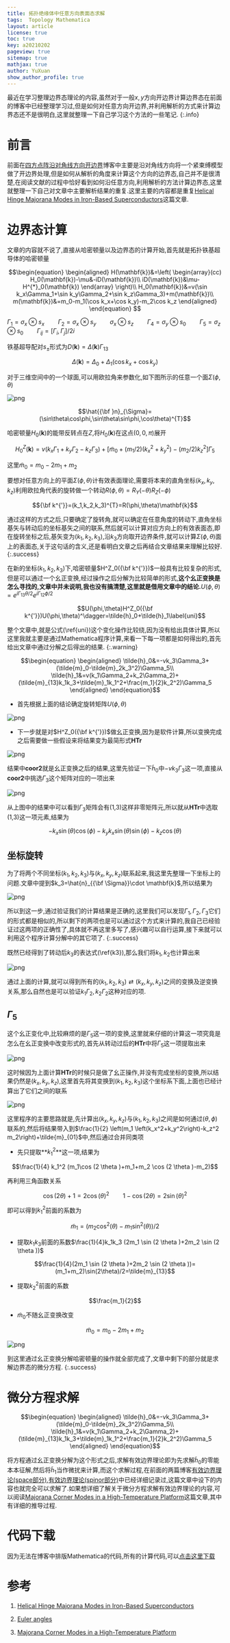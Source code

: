 ```yaml
---
title: 拓扑绝缘体中任意方向表面态求解
tags:  Topology Mathematica
layout: article
license: true
toc: true
key: a20210202
pageview: true
sitemap: true
mathjax: true
author: YuXuan
show_author_profile: true
---
```

最近在学习整理边界态理论的内容,虽然对于一般$x,y$方向开边界计算边界态在前面的博客中已经整理学习过,但是如何对任意方向开边界,并利用解析的方式来计算边界态还不是很明白,这里就整理一下自己学习这个方法的一些笔记.
{:.info}
<!--more-->
# 前言
前面在[四方点阵沿对角线方向开边界](https://yxli8023.github.io/2021/01/22/cylinder-diag-direction.html)博客中主要是沿对角线方向将一个紧束缚模型做了开边界处理,但是如何从解析的角度来计算这个方向的边界态,自己并不是很清楚,在阅读文献的过程中恰好看到如何沿任意方向,利用解析的方法计算边界态,这里就整理一下自己对文章中主要解析结果的重复.这里主要的内容都是重复[Helical Hinge Majorana Modes in Iron-Based Superconductors](https://journals.aps.org/prl/abstract/10.1103/PhysRevLett.122.187001)这篇文章.

# 边界态计算
文章的内容就不说了,直接从哈密顿量以及边界态的计算开始,首先就是拓扑铁基超导体的哈密顿量

$$\begin{equation}
\begin{aligned}
H(\mathbf{k})&=\left(
\begin{array}(cc)
H_0(\mathbf{k})-\mu&-iD(\mathbf{k})\\
iD(\mathbf{k})&\mu-H^{*}_0(\mathbf{k})
\end{array}
\right)\\
H_0(\mathbf{k})&=v(\sin k_x\Gamma_1+\sin k_y\Gamma_2+\sin k_z\Gamma_3)+m(\mathbf{k})\\
m(\mathbf{k})&=m_0-m_1(\cos k_x+\cos k_y)-m_2\cos k_z
\end{aligned}
\end{equation}
$$

$\Gamma_1=\sigma_x\otimes s_x\qquad\Gamma_2=\sigma_x\otimes s_y\qquad\sigma_x\otimes s_z\qquad\Gamma_4=\sigma_y\otimes s_0\qquad\Gamma_5=\sigma_z\otimes s_0\qquad\Gamma_{ij}=\left[\Gamma_i,\Gamma_j \right]/2i$

铁基超导配对$s_\pm$形式为$D(\mathbf{k})=\Delta(\mathbf{k})\Gamma_{13}$

$$\Delta(\mathbf{k})=\Delta_0+\Delta_1(\cos k_x+\cos k_y)$$

对于三维空间中的一个球面,可以用欧拉角来参数化,如下图所示的任意一个面$\Sigma(\phi,\theta)$

![png](/assets/images/mma/s1.jpg)

$$\hat{{\bf }n}_{\Sigma}=(\sin\theta\cos\phi,\sin\theta\sin\phi,\cos\theta)^{T}$$

哈密顿量$H_0(\mathbf{k})$的能带反转点在$Z$,将$H_0(\mathbf{k})$在这点$(0,0,\pi)$展开

$$H_0^{Z}(\mathbf{k})=v(k_x\Gamma_1+k_y\Gamma_2-k_z\Gamma_3)+\left[\tilde{m}_0+(m_1/2)(k_x^2+k_y^2)-(m_2/2)k_z^2 \right]\Gamma_5$$

这里$\tilde{m}_0=m_0-2m_1+m_2$

要想对任意方向上的平面$\Sigma(\phi,\theta)$计有效表面理论,需要将本来的直角坐标$(k_x,k_y,k_z)$利用欧拉角代表的旋转做一个转动$R(\phi,\theta)=R_Y(-\theta)R_Z(-\phi)$

$${\bf k^{'}}=(k_1,k_2,k_3)^{T}=R(\phi,\theta)\mathbf{k}$$

通过这样的方式之后,只要确定了旋转角,就可以确定在任意角度的转动下,直角坐标基矢与转动后的坐标基矢之间的联系,然后就可以计算对应方向上的有效表面态,即在旋转坐标之后,基矢变为$(k_1,k_2,k_3)$,沿$k_3$方向取开边界条件,就可以计算$\Sigma(\phi,\theta)$面上的表面态,关于这句话的含义,还是看明白文章之后再结合文章结果来理解比较好.
{:.success}

在新的坐标$(k_1,k_2,k_3)$下,哈密顿量$H^Z_0({\bf k^{'}})$一般具有比较复杂的形式,但是可以通过一个幺正变换,经过操作之后分解为比较简单的形式,**这个幺正变换是怎么寻找的,文章中并未说明,我也没有搞清楚,这里就是借用文章中的结论.**$U(\phi,\theta)=e^{i\Gamma_{13}\theta/2}e^{i\Gamma_{12}\phi/2}$

$$U(\phi,\theta)H^Z_0({\bf k^{'}})U(\phi,\theta)^\dagger=\tilde{h}_0+\tilde{h}_1\label{uni}$$

整个文章中,就是公式(\ref{uni})这个变化操作比较绕,因为没有给出具体计算,所以这里我就主要是通过Mathematica程序计算,来看一下每一项都是如何得出的,首先给出文章中通过分解之后得出的结果.
{:.warning}

$$\begin{equation}
\begin{aligned}
\tilde{h}_0&=-vk_3\Gamma_3+(\tilde{m}_0-\tilde{m}_2k_3^2)\Gamma_5\\
\tilde{h}_1&=v(k_1\Gamma_2+k_2\Gamma_2)+(\tilde{m}_{13}k_1k_3+\tilde{m}_1k_1^2+\frac{m_1}{2}k_2^2)\Gamma_5
\end{aligned}
\end{equation}$$

- 首先根据上面的结论确定旋转矩阵$U(\phi,\theta)$

![png](/assets/images/mma/s2.png)

- 下一步就是对$H^Z_0({\bf k^{'}})$做幺正变换,因为是软件计算,所以变换完成之后需要做一些假设来将结果变为最简形式**HTr**

![png](/assets/images/mma/s3.png)

结果中**coor2**就是幺正变换之后的结果,这里先验证一下$\tilde{h}_0$中$-vk_3\Gamma_3$这一项,直接从**coor2**中挑选$\Gamma_3$这个矩阵对应的一项出来

![png](/assets/images/mma/s4.png)

从上图中的结果中可以看到$\Gamma_3$矩阵会有(1,3)这样非零矩阵元,所以就从**HTr**中选取(1,3)这一项元素,结果为

$$-k_x \sin (\theta ) \cos (\phi )-k_yk_x \sin (\theta ) \sin (\phi )-k_z \cos (\theta )\label{k3}$$


## 坐标旋转
为了将两个不同坐标$(k_1,k_2,k_3)$与$(k_x,k_y,k_z)$联系起来,我这里先整理一下坐标上的问题.文章中提到$k_3=\hat{n}_{{\bf \Sigma}}\cdot \mathbf{k}$,所以结果为

![png](/assets/images/mma/s5.png)

所以到这一步,通过验证我们的计算结果是正确的,这里我们可以发现$\Gamma_1,\Gamma_2,\Gamma_3$它们的形式都是相似的,所以剩下的两项也是可以通过这个方式来计算的,我自己已经验证过这两项的正确性了,具体就不再这里多写了,感兴趣可以自行运算,接下来就可以利用这个程序计算分解中的其它项了.
{:.success}


既然已经得到了转动后$k_3$的表达式(\ref{k3}),那么我们将$k_1,k_2$也计算出来

![png](/assets/images/mma/s6.png)

通过上面的计算,就可以得到所有的$(k_1,k_2,k_3)\rightleftarrows(k_x,k_y,k_z)$之间的变换及逆变换关系,那么自然也是可以验证$k_1\Gamma_2,k_2\Gamma_2$这种对应的项.

## $\Gamma_5$
这个幺正变化中,比较麻烦的是$\Gamma_5$这一项的变换,这里就来仔细的计算这一项究竟是怎么在幺正变换中改变形式的,首先从转动过后的**HTr**中将$\Gamma_5$这一项提取出来

![png](/assets/images/mma/s7.png)

这时候因为上面计算**HTr**的时候只是做了幺正操作,并没有完成坐标的变换,所以结果仍然是$(k_x,k_y,k_z)$,这里首先将其变换到$(k_1,k_2,k_3)$这个坐标系下面,上面也已经计算出了它们之间的联系

![png](/assets/images/mma/s8.png)

这里程序的主要思路就是,先计算出$(k_x,k_y,k_z)$与$(k_1,k_2,k_3)$之间是如何通过$(\theta,\phi)$联系的,然后将结果带入到$\frac{1}{2} \left(m_1 \left(k_x^2+k_y^2\right)-k_z^2 m_2\right)+\tilde{m}_{01}$中,然后通过合并同类项

- 先只提取**$k_1^2$**这一项,结果为

$$\frac{1}{4} k_1^2 (m_1\cos (2 \theta )+m_1+m_2 \cos (2 \theta )-m_2)$$

再利用三角函数关系

$$\cos (2 \theta )+1=2\cos(\theta)^2\qquad 1-\cos (2 \theta )=2\sin(\theta)^2$$

即可以得到$k_1^2$前面的系数为

$$\tilde{m}_1=(m_2\cos^2(\theta)-m_1\sin^2(\theta))/2$$

- 提取$k_1k_3$前面的系数$\frac{1}{4}k_1k_3 (2m_1 \sin (2 \theta )+2m_2 \sin (2 \theta ))$

$$\frac{1}{4}(2m_1 \sin (2 \theta )+2m_2 \sin (2 \theta ))=(m_1+m_2)\sin(2\theta)/2=\tilde{m}_{13}$$

- 提取$k_2^2$前面的系数

$$\frac{m_1}{2}$$

- $\tilde{m}_0$不随幺正变换改变

$$\tilde{m}_0=m_0-2m_1+m_2$$

![png](/assets/images/mma/s9.png)

到这里通过幺正变换分解哈密顿量的操作就全部完成了,文章中剩下的部分就是求解边界态的微分方程.
{:.success}

# 微分方程求解

$$\begin{equation}
\begin{aligned}
\tilde{h}_0&=-vk_3\Gamma_3+(\tilde{m}_0-\tilde{m}_2k_3^2)\Gamma_5\\
\tilde{h}_1&=v(k_1\Gamma_2+k_2\Gamma_2)+(\tilde{m}_{13}k_1k_3+\tilde{m}_1k_1^2+\frac{m_1}{2}k_2^2)\Gamma_5
\end{aligned}
\end{equation}$$

将方程通过幺正变换分解为这个形式之后,求解有效边界理论即为先求解$\tilde{h}_0$的零能本本征解,然后将$\tilde{h}_1$当作微扰来计算,而这个求解过程,在前面的两篇博客[有效边界理论(space部分)](https://yxli8023.github.io/2021/01/20/Effective-Edge-Theory.html),[有效边界理论(spinor部分)](https://yxli8023.github.io/2021/01/22/Effective-Edge-Theory-spinor.html)中已经详细记录过,这篇文章中设下的内容也就完全可以求解了.如果想详细了解关于微分方程求解有效边界理论的内容,可以阅读[Majorana Corner Modes in a High-Temperature Platform](https://journals.aps.org/prl/abstract/10.1103/PhysRevLett.121.096803)这篇文章,其中有详细的推导过程.

# 代码下载
因为无法在博客中排版Mathematica的代码,所有的计算代码,可以[点击这里下载](../assets/data/2021-0202.nb)












# 参考
1. [Helical Hinge Majorana Modes in Iron-Based Superconductors](https://journals.aps.org/prl/abstract/10.1103/PhysRevLett.122.187001)

2. [Euler angles](https://en.wikipedia.iwiki.eu.org/wiki/Euler_angles)

3. [Majorana Corner Modes in a High-Temperature Platform](https://journals.aps.org/prl/abstract/10.1103/PhysRevLett.121.096803)